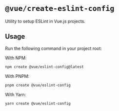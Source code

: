 # `@vue/create-eslint-config`

Utility to setup ESLint in Vue.js projects.

## Usage

Run the following command in your project root:

With NPM:

```sh
npm create @vue/eslint-config@latest
```

With PNPM:

```sh
pnpm create @vue/eslint-config
```

With Yarn:

```sh
yarn create @vue/eslint-config
```
